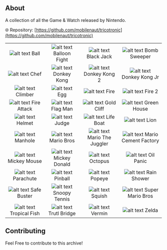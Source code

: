 ## About

A collection of all the Game & Watch released by Nintendo.

:globe_with_meridians: Repository: [https://github.com/mobilenaut/tricotronic](https://github.com/mobilenaut/tricotronic)

|                                                               |                                                                |                                                                      |                                                                             |
| :-----------------------------------------------------------: | :------------------------------------------------------------: | :------------------------------------------------------------------: | :-------------------------------------------------------------------------: |
|         ![alt text](./Game_Watch-Ball_Wiki.jpg) Ball          | ![alt text](./Game_Watch-BalloonFight_Wiki.jpg) Balloon Fight  |       ![alt text](./Game_Watch-BlackJack_Wiki.jpg) Black Jack        |         ![alt text](./Game_Watch-BombSweeper_Wiki.jpg) Bomb Sweeper         |
|         ![alt text](./Game_Watch-Chef_Wiki.jpg) Chef          |   ![alt text](./Game_Watch-DonkeyKong_Wiki.jpg) Donkey Kong    |     ![alt text](./Game_Watch-DonkeyKong2_Wiki.jpg) Donkey Kong 2     |       ![alt text](./Game_Watch-DonkeyKongJr_Wiki.jpg) Donkey Kong Jr        |
|      ![alt text](./Game_Watch-Climber_Wiki.jpg) Climber       |           ![alt text](./Game_Watch-Egg_Wiki.jpg) Egg           |             ![alt text](./Game_Watch-Fire_Wiki.jpg) Fire             |               ![alt text](./Game_Watch-Fire2_Wiki.jpg) Fire 2               |
|   ![alt text](./Game_Watch-FireAttack_Wiki.jpg) Fire Attack   |      ![alt text](./Game_Watch-FlagMan_Wiki.jpg) Flag Man       |       ![alt text](./Game_Watch-GoldCliff_Wiki.jpg) Gold Cliff        |          ![alt text](./Game_Watch-GreenHouse_Wiki.jpg) Green House          |
|       ![alt text](./Game_Watch-Helmet_Wiki.jpg) Helmet        |         ![alt text](./Game_Watch-Judge_Wiki.jpg) Judge         |        ![alt text](./Game_Watch-LifeBoat_Wiki.jpg) Life Boat         |                ![alt text](./Game_Watch-Lion_Wiki.jpg) Lion                 |
|      ![alt text](./Game_Watch-Manhole_Wiki.jpg) Manhole       |    ![alt text](./Game_Watch-MarioBros_Wiki.jpg) Mario Bros     | ![alt text](./Game_Watch-MarioTheJuggler_Wiki.jpg) Mario The Juggler | ![alt text](./Game_Watch-MariosCementFactory_Wiki.jpg) Mario Cement Factory |
|  ![alt text](./Game_Watch-MickeyMouse_Wiki.jpg) Mickey Mouse  | ![alt text](./Game_Watch-Mickey_Donald_Wiki.jpg) Mickey Donald |          ![alt text](./Game_Watch-Octopus_Wiki.jpg) Octopus          |            ![alt text](./Game_Watch-OilPanic_Wiki.jpg) Oil Panic            |
|    ![alt text](./Game_Watch-Parachute_Wiki.jpg) Parachute     |       ![alt text](./Game_Watch-Pinball_Wiki.jpg) Pinball       |           ![alt text](./Game_Watch-Popeye_Wiki.jpg) Popeye           |          ![alt text](./Game_Watch-RainShower_Wiki.jpg) Rain Shower          |
|   ![alt text](./Game_Watch-SafeBuster_Wiki.jpg) Safe Buster   | ![alt text](./Game_Watch-SnoopyTennis_Wiki.jpg) Snoopy Tennis  |           ![alt text](./Game_Watch-Squish_Wiki.jpg) Squish           |     ![alt text](./Game_Watch-SuperMarioBros_Wiki.jpg) Super Mario Bros      |
| ![alt text](./Game_Watch-TropicalFish_Wiki.jpg) Tropical Fish |  ![alt text](./Game_Watch-TrutlBridge_Wiki.jpg) Trutl Bridge   |           ![alt text](./Game_Watch-Vermin_Wiki.jpg) Vermin           |               ![alt text](./Game_Watch-Zelda_Wiki.jpg) Zelda                |

## Contributing

Feel Free to contribute to this archive!
